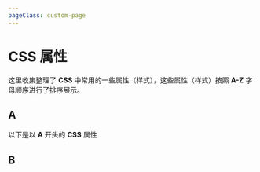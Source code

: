```yaml
---
pageClass: custom-page
---
```


# CSS 属性
这里收集整理了 **CSS** 中常用的一些属性（样式），这些属性（样式）按照 **A-Z** 字母顺序进行了排序展示。

<script setup>      
    const baseCssUrl = 'https://developer.mozilla.org/zh-CN/docs/Web/CSS/'      
    const head = [ { label:'属性', prop:'code', align:'left' }, {label:'描述', prop:'desc', align:'left' } ]        
    const { A, B } = CSSProperty;       
    //下面表格将使用自定义组件               
</script>       

## A
以下是以 **A** 开头的 **CSS** 属性
<Mtable :head=head :data=A :linkUrl=baseCssUrl></Mtable>

## B
<Mtable :head=head :data=B :linkUrl=baseCssUrl></Mtable>
